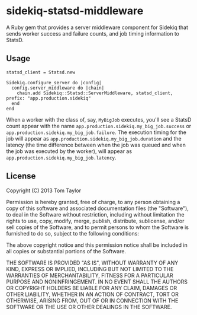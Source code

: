 # sidekiq-statsd-middleware

A Ruby gem that provides a server middleware component for Sidekiq that sends
worker success and failure counts, and job timing information to StatsD.

## Usage

    statsd_client = Statsd.new

    Sidekiq.configure_server do |config|
      config.server_middleware do |chain|
        chain.add Sidekiq::Statsd::ServerMiddleware, statsd_client, prefix: "app.production.sidekiq"
      end
    end

When a worker with the class of, say, `MyBigJob` executes, you'll see a StatsD
count appear with the name `app.production.sidekiq.my_big_job.success` or
`app.production.sidekiq.my_big_job.failure`. The execution timing for the job
will appear as `app.production.sidekiq.my_big_job.duration` and the latency
(the time difference between when the job was queued and when the job was executed
by the worker), will appear as `app.production.sidekiq.my_big_job.latency`. 

## License

Copyright (C) 2013 Tom Taylor

Permission is hereby granted, free of charge, to any person obtaining a copy of
this software and associated documentation files (the "Software"), to deal in
the Software without restriction, including without limitation the rights to
use, copy, modify, merge, publish, distribute, sublicense, and/or sell copies
of the Software, and to permit persons to whom the Software is furnished to do
so, subject to the following conditions:

The above copyright notice and this permission notice shall be included in all
copies or substantial portions of the Software.

THE SOFTWARE IS PROVIDED "AS IS", WITHOUT WARRANTY OF ANY KIND, EXPRESS OR
IMPLIED, INCLUDING BUT NOT LIMITED TO THE WARRANTIES OF MERCHANTABILITY,
FITNESS FOR A PARTICULAR PURPOSE AND NONINFRINGEMENT. IN NO EVENT SHALL THE
AUTHORS OR COPYRIGHT HOLDERS BE LIABLE FOR ANY CLAIM, DAMAGES OR OTHER
LIABILITY, WHETHER IN AN ACTION OF CONTRACT, TORT OR OTHERWISE, ARISING FROM,
OUT OF OR IN CONNECTION WITH THE SOFTWARE OR THE USE OR OTHER DEALINGS IN THE
SOFTWARE.
